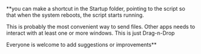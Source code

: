 **you can make a shortcut in the Startup folder, pointing to the script so that when the system reboots, the script starts running.

This is probably the most convenient way to send files. Other apps needs to interact with at least one or more windows. This is just Drag-n-Drop

Everyone is welcome to add suggestions or improvements**

